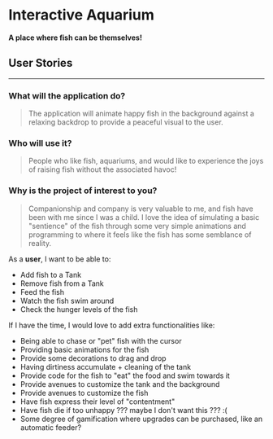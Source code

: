 # Interactive Aquarium
**A place where fish can be themselves!**

## User Stories
___

### What will the application do?

> The application will animate happy fish in the background against 
> a relaxing backdrop to provide a peaceful visual to the user.

### Who will use it?

> People who like fish, aquariums, and would like to experience
> the joys of raising fish without the associated havoc!

### Why is the project of interest to you?

> Companionship and company is very valuable to me, and fish
> have been with me since I was a child. I love the idea of simulating 
> a basic "sentience" of the fish through some very simple animations and
> programming to where it feels like the fish has some semblance of reality.

As a **user**, I want to be able to:
- Add fish to a Tank
- Remove fish from a Tank
- Feed the fish
- Watch the fish swim around
- Check the hunger levels of the fish

If I have the time, I would love to add extra functionalities like:
- Being able to chase or "pet" fish with the cursor
- Providing basic animations for the fish
- Provide some decorations to drag and drop
- Having dirtiness accumulate + cleaning of the tank
- Provide code for the fish to "eat" the food and swim towards it
- Provide avenues to customize the tank and the background
- Provide avenues to customize the fish
- Have fish express their level of "contentment"
- Have fish die if too unhappy ??? maybe I don't want this ??? :(
- Some degree of gamification where upgrades can be purchased, like an automatic feeder?

  